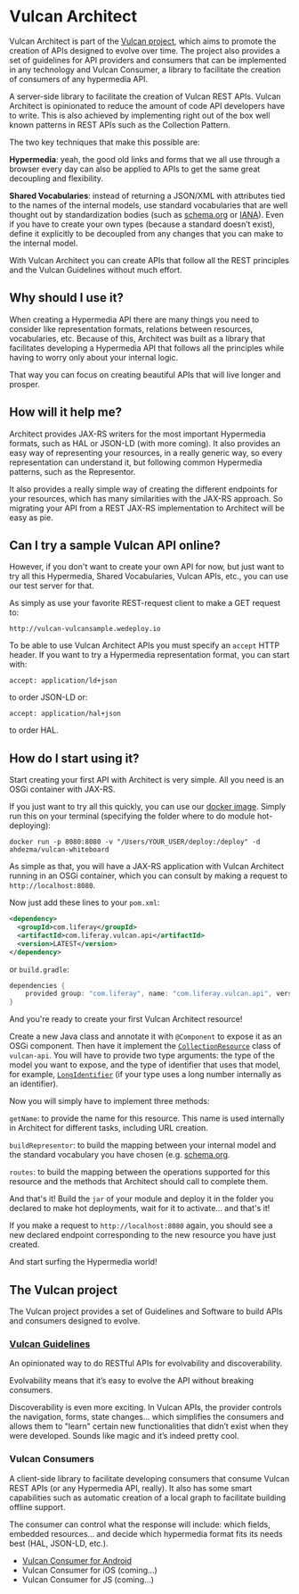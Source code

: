 # Vulcan Architect

Vulcan Architect is part of the [Vulcan project](#the-vulcan-project), which aims to promote the creation of APIs designed to evolve over time. The project also provides a set of guidelines for API providers and consumers that can be implemented in any technology and Vulcan Consumer, a library to facilitate the creation of consumers of any hypermedia API.

A server-side library to facilitate the creation of Vulcan REST APIs. Vulcan Architect is opinionated to reduce the amount of code API developers have to write. This is also achieved by implementing right out of the box well known patterns in REST APIs such as the Collection Pattern.

The two key techniques that make this possible are:

**Hypermedia**: yeah, the good old links and forms that we all use through a browser every day can also be applied to APIs to get the same great decoupling and flexibility.

**Shared Vocabularies**: instead of returning a JSON/XML with attributes tied to the names of the internal models, use standard vocabularies that are well thought out by standardization bodies (such as [schema.org](https://schema.org) or [IANA](https://www.iana.org/assignments/link-relations/link-relations.xhtml)). Even if you have to create your own types (because a standard doesn’t exist), define it explicitly to be decoupled from any changes that you can make to the internal model.

With Vulcan Architect you can create APIs that follow all the REST principles and the Vulcan Guidelines without much effort.

## Why should I use it?

When creating a Hypermedia API there are many things you need to consider like representation formats, relations between resources, vocabularies, etc. Because of this, Architect was built as a library that facilitates developing a Hypermedia API that follows all the principles while having to worry only about your internal logic.

That way you can focus on creating beautiful APIs that will live longer and prosper.

## How will it help me?

Architect provides JAX-RS writers for the most important Hypermedia formats, such as HAL or JSON-LD (with more coming). It also provides an easy way of representing your resources, in a really generic way, so every representation can understand it, but following common Hypermedia patterns, such as the Representor.

It also provides a really simple way of creating the different endpoints for your resources, which has many similarities with the JAX-RS approach. So migrating your API from a REST JAX-RS implementation to Architect will be easy as pie.

## Can I try a sample Vulcan API online?

However, if you don't want to create your own API for now, but just want to try all this Hypermedia, Shared Vocabularies, Vulcan APIs, etc., you can use our test server for that.

As simply as use your favorite REST-request client to make a GET request to:

`http://vulcan-vulcansample.wedeploy.io`

To be able to use Vulcan Architect APIs you must specify an `accept` HTTP header. If you want to try a Hypermedia representation format, you can start with:

`accept: application/ld+json`

to order JSON-LD or:

`accept: application/hal+json`

to order HAL.

## How do I start using it?

Start creating your first API with Architect is very simple. All you need is an OSGi container with JAX-RS.

If you just want to try all this quickly, you can use our [docker image](https://hub.docker.com/r/ahdezma/vulcan-whiteboard/). Simply run this on your terminal (specifying the folder where to do module hot-deploying):

```
docker run -p 8080:8080 -v "/Users/YOUR_USER/deploy:/deploy" -d ahdezma/vulcan-whiteboard
```

As simple as that, you will have a JAX-RS application with Vulcan Architect running in an OSGi container, which you can consult by making a request to `http://localhost:8080`.

Now just add these lines to your `pom.xml`:

```xml
<dependency>
  <groupId>com.liferay</groupId>
  <artifactId>com.liferay.vulcan.api</artifactId>
  <version>LATEST</version>
</dependency>
```

or `build.gradle`:

```groovy
dependencies {
	provided group: "com.liferay", name: "com.liferay.vulcan.api", version: "LATEST"
}
```

And you're ready to create your first Vulcan Architect resource!

Create a new Java class and annotate it with `@Component` to expose it as an OSGi component. Then have it implement the [`CollectionResource`](https://github.com/liferay/com-liferay-vulcan/blob/master/vulcan-api/src/main/java/com/liferay/vulcan/resource/CollectionResource.java) class of `vulcan-api`. You will have to provide two type arguments: the type of the model you want to expose, and the type of identifier that uses that model, for example, [`LongIdentifier`](https://github.com/liferay/com-liferay-vulcan/blob/master/vulcan-api/src/main/java/com/liferay/vulcan/resource/identifier/LongIdentifier.java) (if your type uses a long number internally as an identifier).

Now you will simply have to implement three methods:

`getName`: to provide the name for this resource. This name is used internally in Architect for different tasks, including URL creation.

`buildRepresentor`: to build the mapping between your internal model and the standard vocabulary you have chosen (e.g. [schema.org](https://schema.org).

`routes`: to build the mapping between the operations supported for this resource and the methods that Architect should call to complete them.

And that's it! Build the `jar` of your module and deploy it in the folder you declared to make hot deployments, wait for it to activate... and that's it!

If you make a request to `http://localhost:8080` again, you should see a new declared endpoint corresponding to the new resource you have just created.

And start surfing the Hypermedia world!

## The Vulcan project

The Vulcan project provides a set of Guidelines and Software to build APIs and consumers designed to evolve.

### [Vulcan Guidelines](https://vulcan.wedeploy.io/guidelines/)

An opinionated way to do RESTful APIs for evolvability and discoverability.

Evolvability means that it’s easy to evolve the API without breaking consumers.

Discoverability is even more exciting. In Vulcan APIs, the provider controls the navigation, forms, state changes... which simplifies the consumers and allows them to "learn" certain new functionalities that didn’t exist when they were developed. Sounds like magic and it’s indeed pretty cool.

### Vulcan Consumers

A client-side library to facilitate developing consumers that consume Vulcan REST APIs (or any Hypermedia API, really). It also has some smart capabilities such as automatic creation of a local graph to facilitate building offline support.

The consumer can control what the response will include: which fields, embedded resources... and decide which hypermedia format fits its needs best (HAL, JSON-LD, etc.).

- [Vulcan Consumer for Android](https://github.com/liferay-mobile/vulcan-consumer-android)
- Vulcan Consumer for iOS (coming...)
- Vulcan Consumer for JS (coming...)